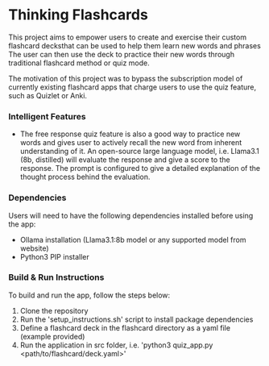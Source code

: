 # Thinking Flashcards

This project aims to empower users to create and exercise their custom flashcard decksthat can be used to help them learn new words and phrases The user can then use the deck to practice their new words through traditional flashcard method or quiz mode.

The motivation of this project was to bypass the subscription model of currently existing flashcard apps that charge users to use the quiz feature, such as Quizlet or Anki.

### Intelligent Features

- The free response quiz feature is also a good way to practice new words and gives user to actively recall the new word from inherent understanding of it. An open-source large language model, i.e. Llama3.1 (8b, distilled) will evaluate the response and give a score to the response. The prompt is configured to give a detailed explanation of the thought process behind the evaluation.

### Dependencies
Users will need to have the following dependencies installed before using the app:
- Ollama installation (Llama3.1:8b model or any supported model from website)
- Python3 PIP installer

### Build & Run Instructions
To build and run the app, follow the steps below:
1. Clone the repository
2. Run the 'setup_instructions.sh' script to install package dependencies
3. Define a flashcard deck in the flashcard directory as a yaml file (example provided)
4. Run the application in src folder, i.e. 'python3 quiz_app.py <path/to/flashcard/deck.yaml>'
